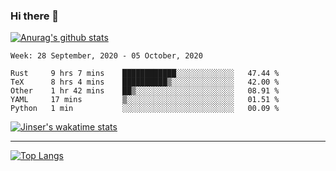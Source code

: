 ### Hi there 👋

[![Anurag's github stats](https://github-readme-stats.vercel.app/api?username=jinserrr&show_icons=true)](https://github.com/anuraghazra/github-readme-stats)


<!--START_SECTION:waka-->
```text
Week: 28 September, 2020 - 05 October, 2020

Rust     9 hrs 7 mins    ████████████░░░░░░░░░░░░░   47.44 % 
TeX      8 hrs 4 mins    ██████████▒░░░░░░░░░░░░░░   42.00 % 
Other    1 hr 42 mins    ██▒░░░░░░░░░░░░░░░░░░░░░░   08.91 % 
YAML     17 mins         ▒░░░░░░░░░░░░░░░░░░░░░░░░   01.51 % 
Python   1 min           ░░░░░░░░░░░░░░░░░░░░░░░░░   00.09 % 
```
<!--END_SECTION:waka-->

[![Jinser's wakatime stats](https://github-readme-stats.vercel.app/api/wakatime?username=jinser)](https://github.com/anuraghazra/github-readme-stats)

***

[![Top Langs](https://github-readme-stats.vercel.app/api/top-langs/?username=jinserrr)](https://github.com/anuraghazra/github-readme-stats)
